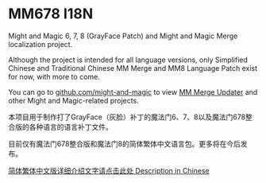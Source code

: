 # MM678 I18N

Might and Magic 6, 7, 8 (GrayFace Patch) and Might and Magic Merge localization project.

Although the project is intended for all language versions, only Simplified Chinese and Traditional Chinese MM Merge and MM8 Language Patch exist for now, with more to come.

You can go to [github.com/might-and-magic](https://github.com/might-and-magic) to view [MM Merge Updater](https://github.com/might-and-magic/mmmerge-update-patch) and other Might and Magic-related projects.

本项目用于制作打了GrayFace（灰脸）补丁的魔法门6、7、8以及魔法门678整合版的各种语言的语言补丁文件。

目前仅有魔法门678整合版和魔法门8的简体繁体中文语言包。更多将在今后发布。

[简体繁体中文版详细介绍文字请点击此处 Description in Chinese](https://might-and-magic.github.io/mm678-i18n/zh/)
